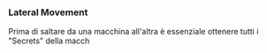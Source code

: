 ### **Lateral Movement**
Prima di saltare da una macchina all'altra è essenziale ottenere tutti i "Secrets" della macch